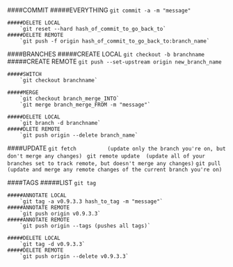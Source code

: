 ####COMMIT
	#####EVERYTHING
		`git commit -a -m "message"`
		
	#####DELETE LOCAL
		`git reset --hard hash_of_commit_to_go_back_to`
	#####DELETE REMOTE
		`git push -f origin hash_of_commit_to_go_back_to:branch_name`

####BRANCHES
	#####CREATE LOCAL
		`git checkout -b branchname`
	#####CREATE REMOTE
		`git push --set-upstream origin new_branch_name`
		
	#####SWITCH
		`git checkout branchname`
		
	#####MERGE
		`git checkout branch_merge_INTO`
		`git merge branch_merge_FROM -m "message"`
		
	#####DELETE LOCAL
		`git branch -d branchname`
	#####DLETE REMOTE
		`git push origin --delete branch_name`
	
####UPDATE
		`git fetch 			(update only the branch you're on, but don't merge any changes)	`
		`git remote update 	(update all of your branches set to track remote, but doesn't merge any changes)`
		`git pull			(update and merge any remote changes of the current branch you're on)`
	
####TAGS
	#####LIST
		`git tag`
	
	#####ANNOTATE LOCAL
		`git tag -a v0.9.3.3 hash_to_tag -m "message"`
	#####ANNOTATE REMOTE
		`git push origin v0.9.3.3`
	#####ANNOTATE REMOTE
		`git push origin --tags (pushes all tags)`
	
	#####DELETE LOCAL
		`git tag -d v0.9.3.3`
	#####DELETE REMOTE
		`git push origin --delete v0.9.3.3`
